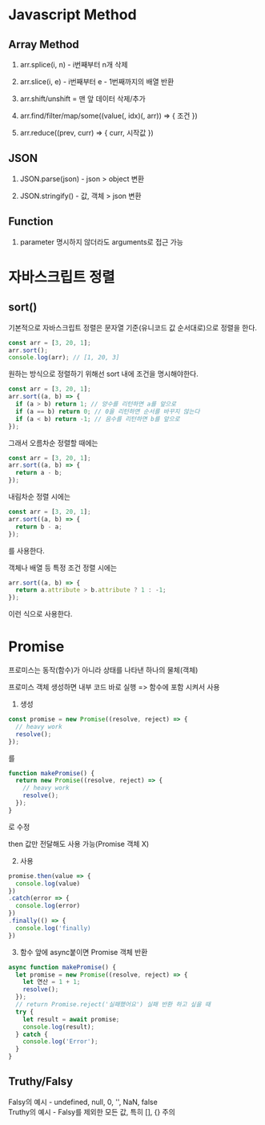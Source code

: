 # Javascript Method

## Array Method

1. arr.splice(i, n) - i번째부터 n개 삭제

2. arr.slice(i, e) - i번째부터 e - 1번째까지의 배열 반환

3. arr.shift/unshift = 맨 앞 데이터 삭제/추가

4. arr.find/filter/map/some((value(, idx)(, arr)) => {
   조건
   })
   
5. arr.reduce((prev, curr) => {
   curr, 시작값
   })

## JSON

1. JSON.parse(json) - json > object 변환

2. JSON.stringify() - 값, 객체 > json 변환

## Function

1. parameter 명시하지 않더라도 arguments로 접근 가능

# 자바스크립트 정렬

## sort()

기본적으로 자바스크립트 정렬은 문자열 기준(유니코드 값 순서대로)으로 정렬을 한다.

```js
const arr = [3, 20, 1];
arr.sort();
console.log(arr); // [1, 20, 3]
```

원하는 방식으로 정렬하기 위해선 sort 내에 조건을 명시해야한다.

```js
const arr = [3, 20, 1];
arr.sort((a, b) => {
  if (a > b) return 1; // 양수를 리턴하면 a를 앞으로
  if (a == b) return 0; // 0을 리턴하면 순서를 바꾸지 않는다
  if (a < b) return -1; // 음수를 리턴하면 b를 앞으로
});
```

그래서 오름차순 정렬할 때에는

```js
const arr = [3, 20, 1];
arr.sort((a, b) => {
  return a - b;
});
```

내림차순 정렬 시에는

```js
const arr = [3, 20, 1];
arr.sort((a, b) => {
  return b - a;
});
```

를 사용한다.

객체나 배열 등 특정 조건 정렬 시에는

```js
arr.sort((a, b) => {
  return a.attribute > b.attribute ? 1 : -1;
});
```

이런 식으로 사용한다.

# Promise

프로미스는 동작(함수)가 아니라 상태를 나타낸 하나의 물체(객체)

프로미스 객체 생성하면 내부 코드 바로 실행 => 함수에 포함 시켜서 사용

1. 생성

```js
const promise = new Promise((resolve, reject) => {
  // heavy work
  resolve();
});
```

를

```js
function makePromise() {
  return new Promise((resolve, reject) => {
    // heavy work
    resolve();
  });
}
```

로 수정

then 값만 전달해도 사용 가능(Promise 객체 X)

2. 사용

```js
promise.then(value => {
  console.log(value)
})
.catch(error => {
  console.log(error)
})
.finally(() => {
  console.log('finally)
})

```

3. 함수 앞에 async붙이면 Promise 객체 반환

```js
async function makePromise() {
  let promise = new Promise((resolve, reject) => {
    let 연산 = 1 + 1;
    resolve();
  });
  // return Promise.reject('실패했어요') 실패 반환 하고 싶을 때
  try {
    let result = await promise;
    console.log(result);
  } catch {
    console.log('Error');
  }
}
```

## Truthy/Falsy

Falsy의 예시 - undefined, null, 0, '', NaN, false  
Truthy의 예시 - Falsy를 제외한 모든 값, 특히 [], {} 주의